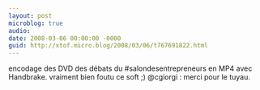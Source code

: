 ```yaml
---
layout: post
microblog: true
audio: 
date: 2008-03-06 00:00:00 -0000
guid: http://xtof.micro.blog/2008/03/06/t767691822.html
---
```

encodage des DVD des débats du #salondesentrepreneurs en MP4 avec Handbrake. vraiment bien foutu ce soft ;) @cgiorgi : merci pour le tuyau.
